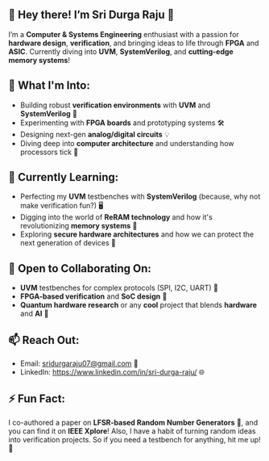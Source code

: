 ## **👋 Hey there! I’m Sri Durga Raju 🌟**

I’m a **Computer & Systems Engineering** enthusiast with a passion for **hardware design**, **verification**, and bringing ideas to life through **FPGA** and **ASIC**. Currently diving into **UVM**, **SystemVerilog**, and **cutting-edge memory systems**!

## 👀 What I'm Into:
- Building robust **verification environments** with **UVM** and **SystemVerilog** 🔧
- Experimenting with **FPGA boards** and prototyping systems 🛠️
- Designing next-gen **analog/digital circuits** 💡
- Diving deep into **computer architecture** and understanding how processors tick 🧠

## 🌱 Currently Learning:
- Perfecting my **UVM** testbenches with **SystemVerilog** (because, why not make verification fun?) 🖥️
- Digging into the world of **ReRAM technology** and how it's revolutionizing **memory systems** 💾
- Exploring **secure hardware architectures** and how we can protect the next generation of devices 🔐

## 💞️ Open to Collaborating On:
- **UVM** testbenches for complex protocols (SPI, I2C, UART) 🧪
- **FPGA-based verification** and **SoC design** 🧩
- **Quantum hardware research** or any **cool** project that blends **hardware** and **AI** 🤖

## 📫 Reach Out:
- Email: sridurgaraju07@gmail.com 💬
- LinkedIn: https://www.linkedin.com/in/sri-durga-raju/ 🌐

## ⚡ Fun Fact:
I co-authored a paper on **LFSR-based Random Number Generators** 📝, and you can find it on **IEEE Xplore**! Also, I have a habit of turning random ideas into verification projects. So if you need a testbench for anything, hit me up! 🚀
